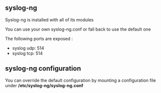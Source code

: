 ## syslog-ng

Syslog-ng is installed with all of its modules

You can use your own syslog-ng.conf or fall back to use the default one

The following ports are exposed :

* syslog udp: 514
* syslog tcp: 514

## syslog-ng configuration

You can override the default configuration by mounting a configuration file under **/etc/syslog-ng/syslog-ng.conf**